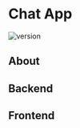 # Chat App

![version](https://img.shields.io/badge/version-1.0.0-brightgreen.svg)

## About


## Backend

## Frontend
